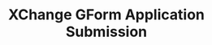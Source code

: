 ---
title: XChange GForm Application Submission 
redirect_to: https://forms.gle/NPQQ67bpjeD6SLSt7
redirect_from: 
  - /XChange2022Application
  - /xchange2022application
  - /XC2022Application
---